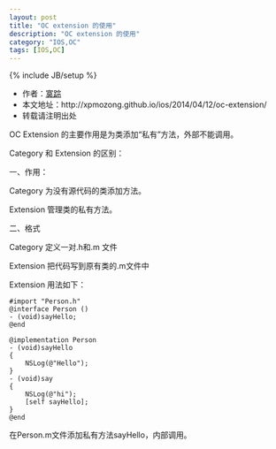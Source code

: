 ```yaml
---
layout: post
title: "OC extension 的使用"
description: "OC extension 的使用"
category: "IOS,OC"
tags: [IOS,OC]
---
```

{% include JB/setup %}

<ul>
    <li>作者：<a href="http://weibo.com/xpmozong" target="blank">寞踪</a></li>
    <li>本文地址：http://xpmozong.github.io/ios/2014/04/12/oc-extension/</li>
    <li>转载请注明出处</li>
</ul>

OC Extension 的主要作用是为类添加“私有”方法，外部不能调用。

Category 和 Extension 的区别：

一、作用：

Category 为没有源代码的类添加方法。

Extension 管理类的私有方法。

二、格式

Category 定义一对.h和.m 文件

Extension 把代码写到原有类的.m文件中


Extension 用法如下：

    #import "Person.h"
    @interface Person ()
    - (void)sayHello;
    @end

    @implementation Person
    - (void)sayHello
    {
        NSLog(@"Hello");
    }
    - (void)say
    {
        NSLog(@"hi");
        [self sayHello];
    }
    @end

在Person.m文件添加私有方法sayHello，内部调用。







